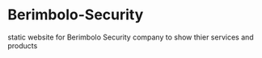 # Berimbolo-Security
static website for Berimbolo Security company to show thier services and products
